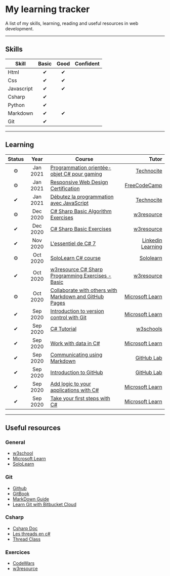 # My learning tracker

A list of my skills, learning, reading and useful resources in web development.

***

## Skills

Skill | Basic | Good | Confident
--- | :---: | :---: | :---:
Html | ✔ | ✔ | |
Css | ✔ | ✔ | |
Javascript | ✔ | ✔ | |
Csharp | ✔ | | |
Python | ✔ | | |
Markdown | ✔ | ✔ | |
Git | ✔ | | |

***

## Learning

Status | Year | Course | Tutor
:---: | :---: | --- | ---:
⚙| Jan 2021 | [Programmation orientée-objet C# pour gaming](https://www.technocite.be/index.php/fr/detail-formation?form=1354) | [Technocite](https://www.technocite.be)
⚙| Jan 2021 | [Responsive Web Design Certification](https://www.freecodecamp.org/learn) | [FreeCodeCamp](https://www.freecodecamp.org)
✔| Jan 2021 | [Débutez la programmation avec JavaScript](https://www.technocite.be/index.php/fr/component/detailsform/?form=1345) | [Technocite](https://www.technocite.be)
⚙|Dec 2020 | [C# Sharp Basic Algorithm Exercises](https://www.w3resource.com/csharp-exercises/basic-algo/index.php) | [w3resource](https://www.w3resource.com/)
✔|Dec 2020 | [C# Sharp Basic Exercises](https://www.w3resource.com/csharp-exercises/basic/index.php) | [w3resource](https://www.w3resource.com/)
✔| Nov 2020 | [L'essentiel de C# 7](https://www.linkedin.com/learning/l-essentiel-de-c-sharp-7-2?originalSubdomain=fr) | [Linkedin Learning](https://www.linkedin.com/learning/)
⚙| Oct 2020 | [SoloLearn C# course](https://www.sololearn.com/Course/CSharp/) | [Sololearn](https://www.sololearn.com/)
✔| Oct 2020 | [w3resource C# Sharp Programming Exercises - Basic](https://www.w3resource.com/csharp-exercises/) | [w3resource](https://www.w3resource.com/)
⚙| Oct 2020 | [Collaborate with others with Markdown and GitHub Pages](https://docs.microsoft.com/en-us/learn/paths/collaborate-markdown-github-pages/) | [Microsoft Learn](https://docs.microsoft.com/en-us/learn/)
✔| Sep 2020 | [Introduction to version control with Git](https://docs.microsoft.com/fr-fr/learn/paths/intro-to-vc-git/) | [Microsoft Learn](https://docs.microsoft.com/en-us/learn/)
✔| Sep 2020 | [C# Tutorial](https://www.w3schools.com/cs/default.asp) | [w3schools](https://www.w3schools.com)
✔| Sep 2020 | [Work with data in C#](https://docs.microsoft.com/en-us/learn/paths/csharp-data/) | [Microsoft Learn](https://docs.microsoft.com/en-us/learn/)
✔| Sep 2020 | [Communicating using Markdown](https://lab.github.com/githubtraining/communicating-using-markdown) | [GitHub Lab](https://lab.github.com/)
✔| Sep 2020 | [Introduction to GitHub](https://lab.github.com/githubtraining/introduction-to-github) | [GitHub Lab](https://lab.github.com/)
✔| Sep 2020 | [Add logic to your applications with C#](https://docs.microsoft.com/en-us/learn/paths/csharp-logic/) | [Microsoft Learn](https://docs.microsoft.com/en-us/learn/)
✔| Sep 2020 | [Take your first steps with C#](https://docs.microsoft.com/en-us/learn/paths/csharp-first-steps/) | [Microsoft Learn](https://docs.microsoft.com/en-us/learn/)

<!--
## Projects
-->

***

## Useful resources

### General

* [w3school](https://www.w3schools.com)
* [Microsoft Learn](https://docs.microsoft.com/en-us/learn/)
* [SoloLearn](https://www.sololearn.com/)

### Git

* [Github](https://guides.github.com/)
* [GitBook](https://git-scm.com/book/en/v2)
* [MarkDown Guide](https://www.markdownguide.org/basic-syntax)
* [Learn Git with Bitbucket Cloud](https://www.atlassian.com/git/tutorials/learn-git-with-bitbucket-cloud)

### Csharp

* [Csharp Doc](https://docs.microsoft.com/en-us/)
* [Les threads en c#](https://emerica.developpez.com/csharp/threads/)
* [Thread Class](https://docs.microsoft.com/fr-fr/dotnet/api/system.threading.thread?view=netcore-3.1)

### Exercices

* [CodeWars](https://www.codewars.com/)
* [w3resource](https://www.w3resource.com/)
